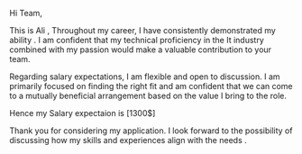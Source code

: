 Hi Team,

 This is Ali , Throughout my career, I have consistently demonstrated my ability . I am confident that my technical proficiency in the It industry combined with my passion would make a valuable contribution to your team.

Regarding salary expectations, I am flexible and open to discussion. I am primarily focused on finding the right fit and am confident that we can come to a mutually beneficial arrangement based on the value I bring to the role.

Hence my Salary expectaion is [1300$]

Thank you for considering my application. I look forward to the possibility of discussing how my skills and experiences align with the needs .
